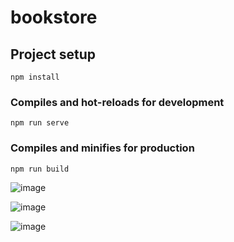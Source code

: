 # bookstore

## Project setup
```
npm install
```

### Compiles and hot-reloads for development
```
npm run serve
```

### Compiles and minifies for production
```
npm run build
```
![image](https://user-images.githubusercontent.com/93389016/165305041-cdfa9cd6-40d9-4bff-a368-64f61488908a.png)


![image](https://user-images.githubusercontent.com/93389016/165305081-39385a4a-a510-4dd8-b915-3f8f8f6fc156.png)


![image](https://user-images.githubusercontent.com/93389016/165306065-c69d9cb2-bc3f-46e1-80d4-56af2e582b11.png)
